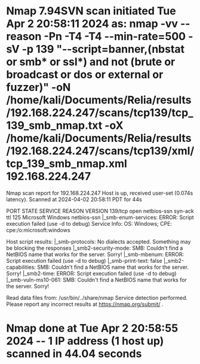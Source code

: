 # Nmap 7.94SVN scan initiated Tue Apr  2 20:58:11 2024 as: nmap -vv --reason -Pn -T4 -T4 --min-rate=500 -sV -p 139 "--script=banner,(nbstat or smb* or ssl*) and not (brute or broadcast or dos or external or fuzzer)" -oN /home/kali/Documents/Relia/results/192.168.224.247/scans/tcp139/tcp_139_smb_nmap.txt -oX /home/kali/Documents/Relia/results/192.168.224.247/scans/tcp139/xml/tcp_139_smb_nmap.xml 192.168.224.247
Nmap scan report for 192.168.224.247
Host is up, received user-set (0.074s latency).
Scanned at 2024-04-02 20:58:11 PDT for 44s

PORT    STATE SERVICE     REASON          VERSION
139/tcp open  netbios-ssn syn-ack ttl 125 Microsoft Windows netbios-ssn
|_smb-enum-services: ERROR: Script execution failed (use -d to debug)
Service Info: OS: Windows; CPE: cpe:/o:microsoft:windows

Host script results:
|_smb-protocols: No dialects accepted. Something may be blocking the responses
|_smb2-security-mode: SMB: Couldn't find a NetBIOS name that works for the server. Sorry!
|_smb-mbenum: ERROR: Script execution failed (use -d to debug)
|_smb-print-text: false
|_smb2-capabilities: SMB: Couldn't find a NetBIOS name that works for the server. Sorry!
|_smb2-time: ERROR: Script execution failed (use -d to debug)
|_smb-vuln-ms10-061: SMB: Couldn't find a NetBIOS name that works for the server. Sorry!

Read data files from: /usr/bin/../share/nmap
Service detection performed. Please report any incorrect results at https://nmap.org/submit/ .
# Nmap done at Tue Apr  2 20:58:55 2024 -- 1 IP address (1 host up) scanned in 44.04 seconds
